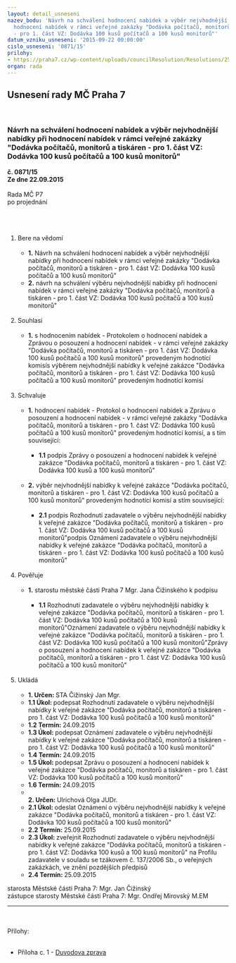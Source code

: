 ```yaml
---
layout: detail_usneseni
nazev_bodu: 'Návrh na schválení hodnocení nabídek a výběr nejvhodnější nabídky při
  hodnocení nabídek v rámci veřejné zakázky "Dodávka počítačů, monitorů a tiskáren
  - pro 1. část VZ: Dodávka 100 kusů počítačů a 100 kusů monitorů"'
datum_vzniku_usneseni: '2015-09-22 00:00:00'
cislo_usneseni: '0871/15'
prilohy:
- https://praha7.cz/wp-content/uploads/councilResolution/Resolutions/25978/871_15_pril1.doc
organ: rada
---
```

<div id="ucUsn_pList" class="usn">
	<span><h2>Usnesení rady MČ Praha 7 </h2>
<br></span><div class="standBody">
<span><h3>Návrh na schválení hodnocení nabídek a výběr nejvhodnější nabídky při hodnocení nabídek v rámci veřejné zakázky "Dodávka počítačů, monitorů a tiskáren - pro 1. část VZ: Dodávka 100 kusů počítačů a 100 kusů monitorů"</h3></span><div class="center">
		<strong>č. 0871/15</strong><br>
	</div>
<div class="center">
		<strong>Ze dne 22.09.2015</strong><br><br>
	</div>Rada MČ P7<br>po projednání<br><br><br><ol>
<br><li>Bere na vědomí <br><ul>
<br><li>
<strong>1.</strong> Návrh na schválení hodnocení nabídek a výběr nejvhodnější nabídky při hodnocení nabídek v rámci veřejné zakázky "Dodávka počítačů, monitorů a tiskáren - pro 1. část VZ: Dodávka 100 kusů počítačů a 100 kusů monitorů" <br>
</li>
<li>
<strong>2.</strong> návrh na schválení výběru nejvhodnější nabídky při hodnocení nabídek v rámci veřejné zakázky "Dodávka počítačů, monitorů a tiskáren - pro 1. část VZ: Dodávka 100 kusů počítačů a 100 kusů monitorů" </li>
</ul>
<br>
</li>
<li>Souhlasí <br><ul>
<br><li>
<strong>1.</strong> s hodnocením nabídek - Protokolem o hodnocení nabídek a Zprávou o posouzení a hodnocení nabídek - v rámci veřejné zakázky "Dodávka počítačů, monitorů a tiskáren - pro 1. část VZ: Dodávka 100 kusů počítačů a 100 kusů monitorů" provedeným hodnotící komisís výběrem nejvhodnější nabídky k veřejné zakázce "Dodávka počítačů, monitorů a tiskáren - pro 1. část VZ: Dodávka 100 kusů počítačů a 100 kusů monitorů" provedeným hodnotící komisí </li>
</ul>
<br>
</li>
<li>Schvaluje <br><ul>
<br><li>
<strong>1.</strong> hodnocení nabídek - Protokol o hodnocení nabídek a Zprávu o posouzení a hodnocení nabídek - v rámci veřejné zakázky "Dodávka počítačů, monitorů a tiskáren - pro 1. část VZ: Dodávka 100 kusů počítačů a 100 kusů monitorů" provedeným hodnotící komisí, a s tím související: <br><ul>
<br><li>
<strong>1.1</strong> podpis Zprávy o posouzení a hodnocení nabídek k veřejné zakázce "Dodávka počítačů, monitorů a tiskáren - pro 1. část VZ: Dodávka 100 kusů a 100 kusů monitorů" </li>
</ul>
<br>
</li>
<li>
<strong>2.</strong> výběr nejvhodnější nabídky k veřejné zakázce "Dodávka počítačů, monitorů a tiskáren - pro 1. část VZ: Dodávka 100 kusů počítačů a 100 kusů monitorů" provedeným hodnotící komisí a stím související: <br><ul>
<br><li>
<strong>2.1</strong> podpis Rozhodnutí zadavatele o výběru nejvhodnější nabídky k veřejné zakázce "Dodávka počítačů, monitorů a tiskáren - pro 1. část VZ: Dodávka 100 kusů počítačů a 100 kusů monitorů"podpis Oznámení zadavatele o výběru nejvhodnější nabídky k veřejné zakázce "Dodávka počítačů, monitorů a tiskáren - pro 1. část VZ: Dodávka 100 kusů počítačů a 100 kusů monitorů" </li>
</ul>
</li>
</ul>
<br>
</li>
<li>Pověřuje <br><ul>
<br><li>
<strong>1.</strong> starostu městské části Praha 7 Mgr. Jana Čižinského k podpisu <br><ul>
<br><li>
<strong>1.1</strong> Rozhodnutí zadavatele o výběru nejvhodnější nabídky k veřejné zakázce "Dodávka počítačů, monitorů a tiskáren - pro 1. část VZ: Dodávka 100 kusů počítačů a 100 kusů monitorů"Oznámení zadavatele o výběru nejvhodnější nabídky k veřejné zakázce "Dodávka počítačů, monitorů a tiskáren - pro 1. část VZ: Dodávka 100 kusů počítačů a 100 kusů monitorů"Zprávy o posouzení a hodnocení nabídek k veřejné zakázce "Dodávka počítačů, monitorů a tiskáren - pro 1. část VZ: Dodávka 100 kusů počítačů a 100 kusů monitorů" </li>
</ul>
</li>
</ul>
<br>
</li>
<li>Ukládá <br><ul>
<br><li>
<strong>1. Určen: </strong>STA Čižinský Jan Mgr. <br>
</li>
<li>
<strong>1.1 Úkol: </strong>podepsat Rozhodnutí zadavatele o výběru nejvhodnější nabídky k veřejné zakázce "Dodávka počítačů, monitorů a tiskáren - pro 1. část VZ: Dodávka 100 kusů počítačů a 100 kusů monitorů" <br>
</li>
<li>
<strong>1.2 Termín: </strong>24.09.2015 <br>
</li>
<li>
<strong>1.3 Úkol: </strong>podepsat Oznámení zadavatele o výběru nejvhodnější nabídky k veřejné zakázce "Dodávka počítačů, monitorů a tiskáren - pro 1. část VZ: Dodávka 100 kusů počítačů a 100 kusů monitorů" <br>
</li>
<li>
<strong>1.4 Termín: </strong>24.09.2015 <br>
</li>
<li>
<strong>1.5 Úkol: </strong>podepsat Zprávu o posouzení a hodnocení nabídek k veřejné zakázce "Dodávka počítačů, monitorů a tiskáren - pro 1. část VZ: Dodávka 100 kusů počítačů a 100 kusů monitorů" <br>
</li>
<li>
<strong>1.6 Termín: </strong>24.09.2015 <br>
</li>
<li>
<strong><br>2. Určen: </strong>Ulrichová Olga JUDr. <br>
</li>
<li>
<strong>2.1 Úkol: </strong>odeslat Oznámení o výběru nejvhodnější nabídky k veřejné zakázce "Dodávka počítačů, monitorů a tiskáren - pro 1. část VZ: Dodávka 100 kusů počítačů a 100 kusů monitorů" <br>
</li>
<li>
<strong>2.2 Termín: </strong>25.09.2015 <br>
</li>
<li>
<strong>2.3 Úkol: </strong>zveřejnit Rozhodnutí zadavatele o výběru nejvhodnější nabídky k veřejné zakázce "Dodávka počítačů, monitorů a tiskáren - pro 1. část VZ: Dodávka 100 kusů a 100 kusů monitorů" na Profilu zadavatele v souladu se tzákovem č. 137/2006 Sb., o veřejných zakázkách, ve znění pozdějších předpisů <br>
</li>
<li>
<strong>2.4 Termín: </strong>25.09.2015</li>
</ul>
</li>
</ol>starosta Městské části Praha 7: Mgr. Jan Čižinský<br>zástupce starosty Městské části Praha 7: Mgr. Ondřej Mirovský M.EM <br><hr>
<br><br>Přílohy: <br><ul>
<br><li>Příloha c. 1 - <a href="/zdroj.aspx?typ=4&amp;Id=66411&amp;sh=353504117" target="_blank" title="Odkaz na soubor - 31 kB - nové okno">Duvodova zprava</a>
</li>
</ul>
</div>
</div>